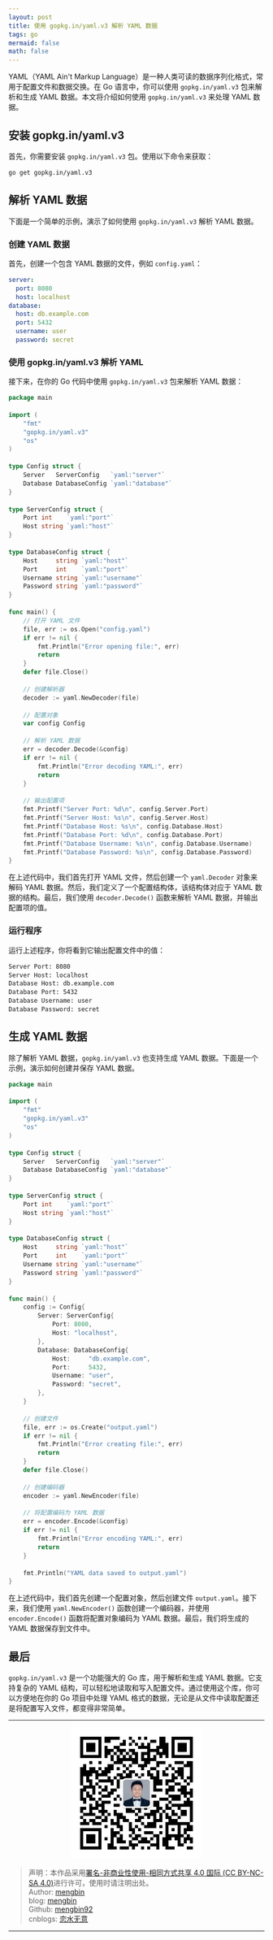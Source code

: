 ```yaml
---
layout: post
title: 使用 gopkg.in/yaml.v3 解析 YAML 数据
tags: go
mermaid: false
math: false
---  
```


YAML（YAML Ain't Markup Language）是一种人类可读的数据序列化格式，常用于配置文件和数据交换。在 Go 语言中，你可以使用 `gopkg.in/yaml.v3` 包来解析和生成 YAML 数据。本文将介绍如何使用 `gopkg.in/yaml.v3` 来处理 YAML 数据。

## 安装 gopkg.in/yaml.v3

首先，你需要安装 `gopkg.in/yaml.v3` 包。使用以下命令来获取：

```bash
go get gopkg.in/yaml.v3
```

## 解析 YAML 数据

下面是一个简单的示例，演示了如何使用 `gopkg.in/yaml.v3` 解析 YAML 数据。

### 创建 YAML 数据

首先，创建一个包含 YAML 数据的文件，例如 `config.yaml`：

```yaml
server:
  port: 8080
  host: localhost
database:
  host: db.example.com
  port: 5432
  username: user
  password: secret
```

### 使用 gopkg.in/yaml.v3 解析 YAML

接下来，在你的 Go 代码中使用 `gopkg.in/yaml.v3` 包来解析 YAML 数据：

```go
package main

import (
    "fmt"
    "gopkg.in/yaml.v3"
    "os"
)

type Config struct {
    Server   ServerConfig   `yaml:"server"`
    Database DatabaseConfig `yaml:"database"`
}

type ServerConfig struct {
    Port int    `yaml:"port"`
    Host string `yaml:"host"`
}

type DatabaseConfig struct {
    Host     string `yaml:"host"`
    Port     int    `yaml:"port"`
    Username string `yaml:"username"`
    Password string `yaml:"password"`
}

func main() {
    // 打开 YAML 文件
    file, err := os.Open("config.yaml")
    if err != nil {
        fmt.Println("Error opening file:", err)
        return
    }
    defer file.Close()

    // 创建解析器
    decoder := yaml.NewDecoder(file)

    // 配置对象
    var config Config

    // 解析 YAML 数据
    err = decoder.Decode(&config)
    if err != nil {
        fmt.Println("Error decoding YAML:", err)
        return
    }

    // 输出配置项
    fmt.Printf("Server Port: %d\n", config.Server.Port)
    fmt.Printf("Server Host: %s\n", config.Server.Host)
    fmt.Printf("Database Host: %s\n", config.Database.Host)
    fmt.Printf("Database Port: %d\n", config.Database.Port)
    fmt.Printf("Database Username: %s\n", config.Database.Username)
    fmt.Printf("Database Password: %s\n", config.Database.Password)
}
```

在上述代码中，我们首先打开 YAML 文件，然后创建一个 `yaml.Decoder` 对象来解码 YAML 数据。然后，我们定义了一个配置结构体，该结构体对应于 YAML 数据的结构。最后，我们使用 `decoder.Decode()` 函数来解析 YAML 数据，并输出配置项的值。

### 运行程序

运行上述程序，你将看到它输出配置文件中的值：

```bash
Server Port: 8080
Server Host: localhost
Database Host: db.example.com
Database Port: 5432
Database Username: user
Database Password: secret
```

## 生成 YAML 数据

除了解析 YAML 数据，`gopkg.in/yaml.v3` 也支持生成 YAML 数据。下面是一个示例，演示如何创建并保存 YAML 数据。

```go
package main

import (
	"fmt"
	"gopkg.in/yaml.v3"
	"os"
)

type Config struct {
	Server   ServerConfig   `yaml:"server"`
	Database DatabaseConfig `yaml:"database"`
}

type ServerConfig struct {
	Port int    `yaml:"port"`
	Host string `yaml:"host"`
}

type DatabaseConfig struct {
	Host     string `yaml:"host"`
	Port     int    `yaml:"port"`
	Username string `yaml:"username"`
	Password string `yaml:"password"`
}

func main() {
	config := Config{
		Server: ServerConfig{
			Port: 8080,
			Host: "localhost",
		},
		Database: DatabaseConfig{
			Host:     "db.example.com",
			Port:     5432,
			Username: "user",
			Password: "secret",
		},
	}

	// 创建文件
	file, err := os.Create("output.yaml")
	if err != nil {
		fmt.Println("Error creating file:", err)
		return
	}
	defer file.Close()

	// 创建编码器
	encoder := yaml.NewEncoder(file)

	// 将配置编码为 YAML 数据
	err = encoder.Encode(&config)
	if err != nil {
		fmt.Println("Error encoding YAML:", err)
		return
	}

	fmt.Println("YAML data saved to output.yaml")
}
```

在上述代码中，我们首先创建一个配置对象，然后创建文件 `output.yaml`。接下来，我们使用 `yaml.NewEncoder()` 函数创建一个编码器，并使用 `encoder.Encode()` 函数将配置对象编码为 YAML 数据。最后，我们将生成的 YAML 数据保存到文件中。

## 最后

`gopkg.in/yaml.v3` 是一个功能强大的 Go 库，用于解析和生成 YAML 数据。它支持复杂的 YAML 结构，可以轻松地读取和写入配置文件。通过使用这个库，你可以方便地在你的 Go 项目中处理 YAML 格式的数据，无论是从文件中读取配置还是将配置写入文件，都变得非常简单。

---

<div align="center">
  <img src="../img/qrcode_wechat.jpg" alt="孟斯特">
</div>

> 声明：本作品采用[署名-非商业性使用-相同方式共享 4.0 国际 (CC BY-NC-SA 4.0)](https://creativecommons.org/licenses/by-nc-sa/4.0/deed.zh)进行许可，使用时请注明出处。  
> Author: [mengbin](mengbin1992@outlook.com)  
> blog: [mengbin](https://mengbin.top)  
> Github: [mengbin92](https://mengbin92.github.io/)  
> cnblogs: [恋水无意](https://www.cnblogs.com/lianshuiwuyi/)  

---
